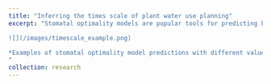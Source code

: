 ```yaml
---
title: "Inferring the times scale of plant water use planning"
excerpt: "Stomatal optimality models are popular tools for predicting how plants adjust their water use in response to drought, but they typically make the unrealistic simplifying assumption that plants optimize a reward function at each instant independently. By developing a new model that integrates water use and photosynthesis over time, we are able to quantify the time horizon over which plants in different ecosystems conserve water. This work was a collaboration with Xue Feng's lab at the University of Minnesota.

![](/images/timescale_example.png)

*Examples of stomatal optimality model predictions with different values of the time horizon parameter (tau) at two FLUXNET sites*
"
collection: research
---
```

